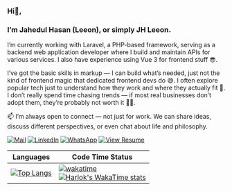 ### Hi👋,

### I’m Jahedul Hasan (Leeon), or simply JH Leeon.

I’m currently working with Laravel, a PHP-based framework, serving as a backend web application developer where I build and maintain APIs for various services. I also have experience using Vue 3 for frontend stuff 😎.

I’ve got the basic skills in markup — I can build what’s needed, just not the kind of frontend magic that dedicated frontend devs do 😅. I often explore popular tech just to understand how they work and where they actually fit 🤘. I don’t really spend time chasing trends — if most real businesses don’t adopt them, they’re probably not worth it 🤷‍♂️.

📫 I’m always open to connect — not just for work. We can share ideas, discuss different perspectives, or even chat about life and philosophy.

[![Mail](https://img.shields.io/badge/Email-me-red?style=for-the-badge&logo=gmail)](mailto:jhleon288@gmail.com)
[![LinkedIn](https://img.shields.io/badge/LinkedIn-Profile-blue?style=for-the-badge&logo=linkedin)](https://linkedin.com/in/jahedul-hasan-3957a813b)
[![WhatsApp](https://img.shields.io/badge/WhatsApp-AFE1AF?style=for-the-badge&logo=whatsapp&logoColor=00A36C)](https://wa.me/8801632140038)
[![View Resume](https://img.shields.io/badge/View-My%20Resume-DA552F?style=for-the-badge&logo=google-drive)](https://drive.google.com/file/d/14wFrsq3L31TP7u2LrQtDfo7k4XyOuu7_/view?usp=drive_link)

| Languages | Code Time Status |
|-----------|----------|
| [![Top Langs](https://github-readme-stats.vercel.app/api/top-langs/?username=jhleeon&layout=donut-vertical)](https://github.com/jhleeon/github-readme-stats) | [![wakatime](https://wakatime.com/badge/user/c259306a-643b-4625-b5b7-a9017130d1a0.svg)](https://wakatime.com/@c259306a-643b-4625-b5b7-a9017130d1a0) <br> [![Harlok's WakaTime stats](https://github-readme-stats.vercel.app/api/wakatime?username=@jhleeon&layout=compact&custom_title=Last%20Week%20Stats)](https://github.com/jhleeon/github-readme-stats) |
